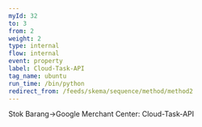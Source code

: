 ```yaml
---
myId: 32
to: 3
from: 2
weight: 2
type: internal
flow: internal
event: property
label: Cloud-Task-API
tag_name: ubuntu
run_time: /bin/python
redirect_from: /feeds/skema/sequence/method/method2
---
```

Stok Barang->Google Merchant Center: Cloud-Task-API

